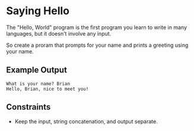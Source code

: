 # Saying Hello

The "Hello, World" program is the first program you learn to write in many languages, but it doesn't involve any input.

So create a proram that prompts for your name and prints a greeting using your name.

## Example Output

```
What is your name? Brian
Hello, Brian, nice to meet you!
```

## Constraints

- Keep the input, string concatenation, and output separate.